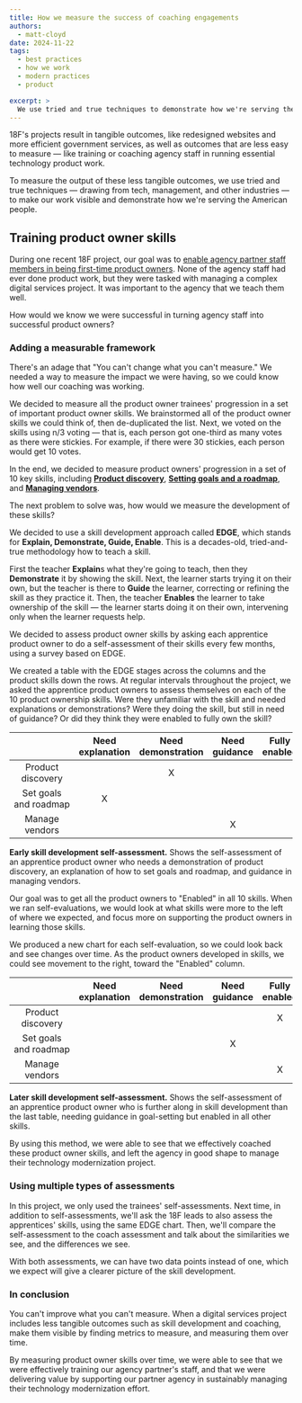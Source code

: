 ```yaml
---
title: How we measure the success of coaching engagements
authors:
  - matt-cloyd
date: 2024-11-22
tags:
  - best practices
  - how we work
  - modern practices
  - product

excerpt: >
  We use tried and true techniques to demonstrate how we're serving the American public.
---
```


<style>
  table { font-size: 1rem; }
</style>

18F's projects result in tangible outcomes, like redesigned websites and more efficient government services, as well as outcomes that are less easy to measure — like training or coaching agency staff in running essential technology product work.

To measure the output of these less tangible outcomes, we use tried and true techniques — drawing from tech, management, and other industries — to make our work visible and demonstrate how we're serving the American people.

## Training product owner skills

During one recent 18F project, our goal was to [enable agency partner staff members in being first-time product owners](https://guides.18f.gov/product/partners/). None of the agency staff had ever done product work, but they were tasked with managing a complex digital services project. It was important to the agency that we teach them well. 

How would we know we were successful in turning agency staff into successful product owners? 

### Adding a measurable framework

There's an adage that "You can't change what you can't measure." We needed a way to measure the impact we were having, so we could know how well our coaching was working.

We decided to measure all the product owner trainees' progression in a set of important product owner skills. We brainstormed all of the product owner skills we could think of, then de-duplicated the list. Next, we voted on the skills using n/3 voting — that is, each person got one-third as many votes as there were stickies. For example, if there were 30 stickies, each person would get 10 votes.

In the end, we decided to measure product owners' progression in a set of 10 key skills, including **[Product discovery](https://guides.18f.gov/product/discover/)**, **[Setting goals and a roadmap](https://guides.18f.gov/product/define/roadmap/)**, and **[Managing vendors](https://guides.18f.gov/derisking-government-tech/vendor-management/)**.

The next problem to solve was, how would we measure the development of these skills?

We decided to use a skill development approach called **EDGE**, which stands for **Explain, Demonstrate, Guide, Enable**. This is a decades-old, tried-and-true methodology how to teach a skill. 

First the teacher **Explain**s what they're going to teach, then they **Demonstrate** it by showing the skill. Next, the learner starts trying it on their own, but the teacher is there to **Guide** the learner, correcting or refining the skill as they practice it. Then, the teacher **Enables** the learner to take ownership of the skill — the learner starts doing it on their own, intervening only when the learner requests help.

We decided to assess product owner skills by asking each apprentice product owner to do a self-assessment of their skills every few months, using a survey based on EDGE.

We created a table with the EDGE stages across the columns and the product skills down the rows. At regular intervals throughout the project, we asked the apprentice product owners to assess themselves on each of the 10 product ownership skills. Were they unfamiliar with the skill and needed explanations or demonstrations? Were they doing the skill, but still in need of guidance? Or did they think they were enabled to fully own the skill?

|                            | Need explanation | Need demonstration | Need guidance | Fully enabled |
|:--------------------------:|:----------------:|:------------------:|:-------------:|:-------------:|
| Product discovery          |                  | X                  |               |               |
| Set goals and&nbsp;roadmap | X                |                    |               |               |
| Manage vendors             |                  |                    | X             |               |

<caption><strong>Early skill development self-assessment.</strong> Shows the self-assessment of an apprentice product owner who needs a demonstration of product discovery, an explanation of how to set goals and roadmap, and guidance in managing vendors.</caption>

Our goal was to get all the product owners to "Enabled" in all 10 skills. When we ran self-evaluations, we would look at what skills were more to the left of where we expected, and focus more on supporting the product owners in learning those skills.

We produced a new chart for each self-evaluation, so we could look back and see changes over time. As the product owners developed in skills, we could see movement to the right, toward the "Enabled" column.

|                            | Need explanation | Need demonstration | Need guidance | Fully enabled |
|:--------------------------:|:----------------:|:------------------:|:-------------:|:-------------:|
| Product discovery          |                  |                    |               | X             |
| Set goals and&nbsp;roadmap |                  |                    | X             |               |
| Manage vendors             |                  |                    |               | X             |

<caption><strong>Later skill development self-assessment.</strong> Shows the self-assessment of an apprentice product owner who is further along in skill development than the last table, needing guidance in goal-setting but enabled in all other skills.</caption>

By using this method, we were able to see that we effectively coached these product owner skills, and left the agency in good shape to manage their technology modernization project.

### Using multiple types of assessments

In this project, we only used the trainees' self-assessments. Next time, in addition to self-assessments, we'll ask the 18F leads to also assess the apprentices' skills, using the same EDGE chart. Then, we'll compare the self-assessment to the coach assessment and talk about the similarities we see, and the differences we see.

With both assessments, we can have two data points instead of one, which we expect will give a clearer picture of the skill development.

### In conclusion

You can't improve what you can't measure. When a digital services project includes less tangible outcomes such as skill development and coaching, make them visible by finding metrics to measure, and measuring them over time.

By measuring product owner skills over time, we were able to see that we were effectively training our agency partner's staff, and that we were delivering value by supporting our partner agency in sustainably managing their technology modernization effort.
